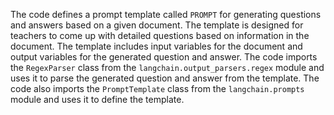 The code defines a prompt template called `PROMPT` for generating questions and answers based on a given document. The template is designed for teachers to come up with detailed questions based on information in the document. The template includes input variables for the document and output variables for the generated question and answer. The code imports the `RegexParser` class from the `langchain.output_parsers.regex` module and uses it to parse the generated question and answer from the template. The code also imports the `PromptTemplate` class from the `langchain.prompts` module and uses it to define the template.

